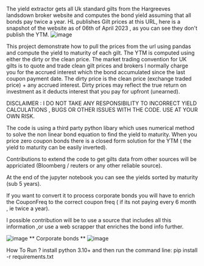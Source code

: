 The yield extractor gets all Uk standard gilts from the Hargreeves landsdown broker website and computes the bond yield assuming that all bonds pay twice a year. 
HL publishes Gilt prices at this URL, here is a snapshot of the website as of 06th of April 2023 , as you can see they don't publish the YTM.
![image](https://user-images.githubusercontent.com/33904196/230695331-10f95079-3cf3-4e77-8300-0cbc1196e34c.png)

This project demonstrate how to pull the prices from the url using pandas and compute the yield to maturity of each gilt. 
The YTM is computed using either the dirty or the clean price. The market trading convention for UK gilts is to quote and trade clean gilt prices and brokers l normally charge you for the accrued interest which the bond accumulated since the last coupon payment date.
The dirty price is the clean price (exchange traded price) + any accrued interest. Dirty prices may reflect the true return on investment as it deducts interest that you pay for upfront (unearned).

DISCLAIMER : I DO NOT TAKE ANY RESPONSIBILITY TO INCORRECT YIELD CALCULATIONS , BUGS OR OTHER ISSUES WITH THE CODE. USE AT YOUR OWN RISK.

The code is using a third party python libary which uses numerical method to solve the non linear bond equation to find the yield to maturity. 
When you price zero coupon bonds there is a closed form solution for the YTM ( the yield to maturity can be easily inverted).

Contributions to extend the code to get gilts data from other sources will be appriciated (Bloomberg / reuters  or any other reliable source).

At the end of the jupyter notebook you can see the yields sorted by maturity (sub 5 years).

If you want to convert it to process corporate bonds you will have to enrich the CouponFreq to the correct coupon freq ( if its not paying every 6 month , ie twice a year).

I possible contribution will be to use a source that includes all this information ,or use a web scrapper that enriches the bond info further. 

![image](https://user-images.githubusercontent.com/33904196/230694990-3e3236f4-e974-4948-925a-0e2c66918a54.png)
**
Corporate bonds **
![image](https://user-images.githubusercontent.com/33904196/231312065-fb4555de-4882-42bb-86c5-cda563fe26f0.png)

How To Run ? 
install python 3.10+ 
and then run the command line: 
pip install -r requirements.txt 

